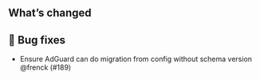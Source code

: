 ## What’s changed

## 🐛 Bug fixes

- Ensure AdGuard can do migration from config without schema version @frenck (#189)
